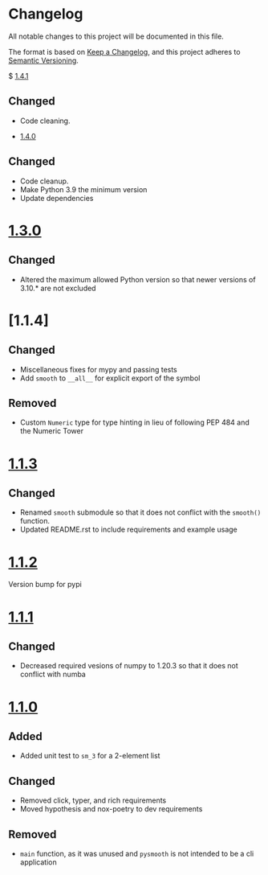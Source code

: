 # Changelog

All notable changes to this project will be documented in this file.

The format is based on [Keep a Changelog](https://keepachangelog.com/en/1.0.0/),
and this project adheres to [Semantic Versioning](https://semver.org/spec/v2.0.0.html).

$ [1.4.1]

## Changed

- Code cleaning.

* [1.4.0]

## Changed

- Code cleanup.
- Make Python 3.9 the minimum version
- Update dependencies

# [1.3.0]

## Changed

- Altered the maximum allowed Python version so that newer versions of 3.10.* are not excluded


# [1.1.4]

## Changed

- Miscellaneous fixes for mypy and passing tests
- Add `smooth` to `__all__` for explicit export of the symbol

## Removed

- Custom `Numeric` type for type hinting in lieu of following PEP 484 and the
    Numeric Tower


# [1.1.3]

## Changed

- Renamed `smooth` submodule so that it does not conflict with the `smooth()`
    function.
- Updated README.rst to include requirements and example usage


# [1.1.2]

Version bump for pypi


# [1.1.1]

## Changed

- Decreased required vesions of numpy to 1.20.3 so that it does not conflict with
    numba


# [1.1.0]

## Added

- Added unit test to `sm_3` for a 2-element list

## Changed

- Removed click, typer, and rich requirements
- Moved hypothesis and nox-poetry to dev requirements

## Removed

- `main` function, as it was unused and `pysmooth` is not intended to be a cli
    application

[1.4.1]: https://github.com/olivierlacan/keep-a-changelog/compare/1.4.1...1.4.1
[1.4.0]: https://github.com/olivierlacan/keep-a-changelog/compare/1.3.0...1.4.0
[1.3.0]: https://github.com/olivierlacan/keep-a-changelog/compare/1.2.0...1.3.0
[1.2.0]: https://github.com/olivierlacan/keep-a-changelog/compare/1.1.3...1.2.0
[1.1.3]: https://github.com/olivierlacan/keep-a-changelog/compare/1.1.2...1.1.3
[1.1.2]: https://github.com/olivierlacan/keep-a-changelog/compare/1.1.1...1.1.2
[1.1.1]: https://github.com/olivierlacan/keep-a-changelog/compare/1.1.0...1.1.1
[1.1.0]: https://github.com/olivierlacan/keep-a-changelog/compare/1.0.1...1.1.0
[1.0.1]: https://github.com/olivierlacan/keep-a-changelog/releases/tag/1.0.1
